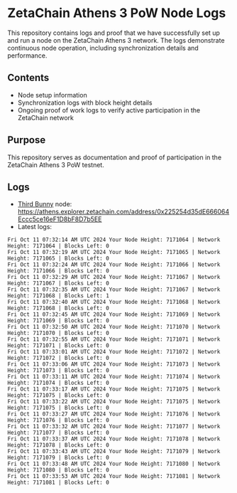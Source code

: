 # ZetaChain Athens 3 PoW Node Logs
This repository contains logs and proof that we have successfully set up and run a node on the ZetaChain Athens 3 network. The logs demonstrate continuous node operation, including synchronization details and performance.

## Contents
- Node setup information
- Synchronization logs with block height details
- Ongoing proof of work logs to verify active participation in the ZetaChain network

## Purpose
This repository serves as documentation and proof of participation in the ZetaChain Athens 3 PoW testnet.

## Logs

- [Third Bunny](https://thirdbunny.xyz/) node: https://athens.explorer.zetachain.com/address/0x225254d35dE666064Eccc5ce16eF1D8bF8D7b5EE
- Latest logs:
```
Fri Oct 11 07:32:14 AM UTC 2024 Your Node Height: 7171064 | Network Height: 7171064 | Blocks Left: 0
Fri Oct 11 07:32:19 AM UTC 2024 Your Node Height: 7171065 | Network Height: 7171065 | Blocks Left: 0
Fri Oct 11 07:32:24 AM UTC 2024 Your Node Height: 7171066 | Network Height: 7171066 | Blocks Left: 0
Fri Oct 11 07:32:29 AM UTC 2024 Your Node Height: 7171067 | Network Height: 7171067 | Blocks Left: 0
Fri Oct 11 07:32:35 AM UTC 2024 Your Node Height: 7171067 | Network Height: 7171068 | Blocks Left: 1
Fri Oct 11 07:32:40 AM UTC 2024 Your Node Height: 7171068 | Network Height: 7171068 | Blocks Left: 0
Fri Oct 11 07:32:45 AM UTC 2024 Your Node Height: 7171069 | Network Height: 7171069 | Blocks Left: 0
Fri Oct 11 07:32:50 AM UTC 2024 Your Node Height: 7171070 | Network Height: 7171070 | Blocks Left: 0
Fri Oct 11 07:32:55 AM UTC 2024 Your Node Height: 7171071 | Network Height: 7171071 | Blocks Left: 0
Fri Oct 11 07:33:01 AM UTC 2024 Your Node Height: 7171072 | Network Height: 7171072 | Blocks Left: 0
Fri Oct 11 07:33:06 AM UTC 2024 Your Node Height: 7171073 | Network Height: 7171073 | Blocks Left: 0
Fri Oct 11 07:33:11 AM UTC 2024 Your Node Height: 7171074 | Network Height: 7171074 | Blocks Left: 0
Fri Oct 11 07:33:17 AM UTC 2024 Your Node Height: 7171075 | Network Height: 7171075 | Blocks Left: 0
Fri Oct 11 07:33:22 AM UTC 2024 Your Node Height: 7171075 | Network Height: 7171075 | Blocks Left: 0
Fri Oct 11 07:33:27 AM UTC 2024 Your Node Height: 7171076 | Network Height: 7171076 | Blocks Left: 0
Fri Oct 11 07:33:32 AM UTC 2024 Your Node Height: 7171077 | Network Height: 7171077 | Blocks Left: 0
Fri Oct 11 07:33:37 AM UTC 2024 Your Node Height: 7171078 | Network Height: 7171078 | Blocks Left: 0
Fri Oct 11 07:33:43 AM UTC 2024 Your Node Height: 7171079 | Network Height: 7171079 | Blocks Left: 0
Fri Oct 11 07:33:48 AM UTC 2024 Your Node Height: 7171080 | Network Height: 7171080 | Blocks Left: 0
Fri Oct 11 07:33:53 AM UTC 2024 Your Node Height: 7171081 | Network Height: 7171081 | Blocks Left: 0
```
